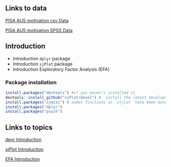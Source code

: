 
Links to data
-------------
[PISA AUS motivation csv Data](https://www.dropbox.com/s/2r5tvgw3wgrauzp/PISA12-AUS-motivation.csv?dl=0)

[PISA AUS motivation SPSS Data](https://www.dropbox.com/s/w6q1z2zo0h6bm5f/PISA12-AUS-motivation.sav?dl=0)


Introduction
-------------

* Introduction `dplyr` package 
* Introduction `sjPlot` package
* Introduction Exploratory Factor Analysis (EFA) 

### Package installation

```r
install.packages("devtools") #if you haven't installed it.
devtools::install_github("sjPlot/devel") #  install the latest development snapshot of `sjPlot`
install.packages("sjmisc") # somes functions in `stjlot` have been moved into the sjmisc-package
install.packages("dplyr")
install.packages("psych")
```

Links to topics
--------------------
[dpyr Introduction](https://rawgit.com/JiesiGuo/IPPE_Rcourse/master/dplyr_introduction/dplyr_Jiesi.html)

[sjPlot Introduction](https://rawgit.com/JiesiGuo/IPPE_Rcourse/master/sjPlot_Introduction/sjPlot_Jiesi.html)

[EFA Introduction](http://nbviewer.ipython.org/github/JiesiGuo/IPPE_Rcourse/blob/master/EFA_introduction/EFA_Jiesi.ipynb)


